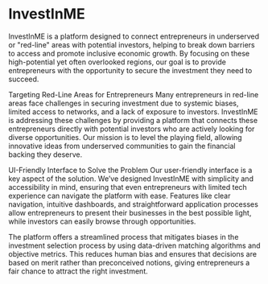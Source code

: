 # InvestInME

InvestInME is a platform designed to connect entrepreneurs in underserved or "red-line" areas with potential investors, helping to break down barriers to access and promote inclusive economic growth. By focusing on these high-potential yet often overlooked regions, our goal is to provide entrepreneurs with the opportunity to secure the investment they need to succeed.

Targeting Red-Line Areas for Entrepreneurs
Many entrepreneurs in red-line areas face challenges in securing investment due to systemic biases, limited access to networks, and a lack of exposure to investors. InvestInME is addressing these challenges by providing a platform that connects these entrepreneurs directly with potential investors who are actively looking for diverse opportunities. Our mission is to level the playing field, allowing innovative ideas from underserved communities to gain the financial backing they deserve.

UI-Friendly Interface to Solve the Problem
Our user-friendly interface is a key aspect of the solution. We’ve designed InvestInME with simplicity and accessibility in mind, ensuring that even entrepreneurs with limited tech experience can navigate the platform with ease. Features like clear navigation, intuitive dashboards, and straightforward application processes allow entrepreneurs to present their businesses in the best possible light, while investors can easily browse through opportunities.

The platform offers a streamlined process that mitigates biases in the investment selection process by using data-driven matching algorithms and objective metrics. This reduces human bias and ensures that decisions are based on merit rather than preconceived notions, giving entrepreneurs a fair chance to attract the right investment.
